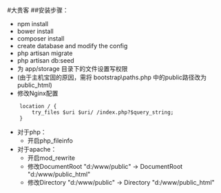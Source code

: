 #大贵客
##安装步骤：
* npm install
* bower install
* composer install
* create database and modify the config
* php artisan migrate
* php artisan db:seed
* 为 app/storage 目录下的文件设置写权限
* (由于主机宝固的原因，需将 bootstrap\paths.php 中的public路径改为public_html)
* 修改Nginx配置
```
    location / {
        try_files $uri $uri/ /index.php?$query_string;
    }
```
* 对于php：
    * 开启php_fileinfo
* 对于apache：
    * 开启mod_rewrite
    * 修改DocumentRoot "d:/www/public" -> DocumentRoot "d:/www/public_html"
    * 修改Directory "d:/www/public" -> Directory "d:/www/public_html"
